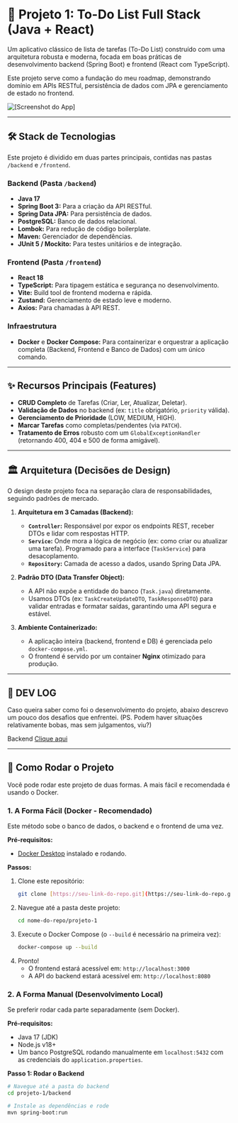 # 🚀 Projeto 1: To-Do List Full Stack (Java + React)

Um aplicativo clássico de lista de tarefas (To-Do List) construído com uma arquitetura robusta e moderna, focada em boas práticas de desenvolvimento backend (Spring Boot) e frontend (React com TypeScript).

Este projeto serve como a fundação do meu roadmap, demonstrando domínio em APIs RESTful, persistência de dados com JPA e gerenciamento de estado no frontend.

![[Screenshot do App]]()

---

## 🛠️ Stack de Tecnologias

Este projeto é dividido em duas partes principais, contidas nas pastas `/backend` e `/frontend`.

### Backend (Pasta `/backend`)
* **Java 17**
* **Spring Boot 3:** Para a criação da API RESTful.
* **Spring Data JPA:** Para persistência de dados.
* **PostgreSQL:** Banco de dados relacional.
* **Lombok:** Para redução de código boilerplate.
* **Maven:** Gerenciador de dependências.
* **JUnit 5 / Mockito:** Para testes unitários e de integração.

### Frontend (Pasta `/frontend`)
* **React 18**
* **TypeScript:** Para tipagem estática e segurança no desenvolvimento.
* **Vite:** Build tool de frontend moderna e rápida.
* **Zustand:** Gerenciamento de estado leve e moderno.
* **Axios:** Para chamadas à API REST.

### Infraestrutura
* **Docker** e **Docker Compose:** Para containerizar e orquestrar a aplicação completa (Backend, Frontend e Banco de Dados) com um único comando.

---

## ✨ Recursos Principais (Features)

* **CRUD Completo** de Tarefas (Criar, Ler, Atualizar, Deletar).
* **Validação de Dados** no backend (ex: `title` obrigatório, `priority` válida).
* **Gerenciamento de Prioridade** (LOW, MEDIUM, HIGH).
* **Marcar Tarefas** como completas/pendentes (via `PATCH`).
* **Tratamento de Erros** robusto com um `GlobalExceptionHandler` (retornando 400, 404 e 500 de forma amigável).

---

## 🏛️ Arquitetura (Decisões de Design)

O design deste projeto foca na separação clara de responsabilidades, seguindo padrões de mercado.

1.  **Arquitetura em 3 Camadas (Backend):**
    * **`Controller`:** Responsável por expor os endpoints REST, receber DTOs e lidar com respostas HTTP.
    * **`Service`:** Onde mora a lógica de negócio (ex: como criar ou atualizar uma tarefa). Programado para a interface (`TaskService`) para desacoplamento.
    * **`Repository`:** Camada de acesso a dados, usando Spring Data JPA.

2.  **Padrão DTO (Data Transfer Object):**
    * A API não expõe a entidade do banco (`Task.java`) diretamente.
    * Usamos DTOs (ex: `TaskCreateUpdateDTO`, `TaskResponseDTO`) para validar entradas e formatar saídas, garantindo uma API segura e estável.

3.  **Ambiente Containerizado:**
    * A aplicação inteira (backend, frontend e DB) é gerenciada pelo `docker-compose.yml`.
    * O frontend é servido por um container **Nginx** otimizado para produção.

---

## 🚀 DEV LOG

Caso queira saber como foi o desenvolvimento do projeto, abaixo descrevo um pouco dos desafios que enfrentei. (PS. Podem haver situações relativamente bobas, mas sem julgamentos, viu?)

Backend [Clique aqui](/backend/DEV_LOG.md)

---

## 🚀 Como Rodar o Projeto

Você pode rodar este projeto de duas formas. A mais fácil e recomendada é usando o Docker.

### 1. A Forma Fácil (Docker - Recomendado)
Este método sobe o banco de dados, o backend e o frontend de uma vez.

**Pré-requisitos:**
* [Docker Desktop](https://www.docker.com/products/docker-desktop/) instalado e rodando.

**Passos:**
1.  Clone este repositório:
    ```bash
    git clone [https://seu-link-do-repo.git](https://seu-link-do-repo.git)
    ```
2.  Navegue até a pasta deste projeto:
    ```bash
    cd nome-do-repo/projeto-1
    ```
3.  Execute o Docker Compose (o `--build` é necessário na primeira vez):
    ```bash
    docker-compose up --build
    ```
4.  Pronto!
    * O frontend estará acessível em: `http://localhost:3000`
    * A API do backend estará acessível em: `http://localhost:8080`

### 2. A Forma Manual (Desenvolvimento Local)

Se preferir rodar cada parte separadamente (sem Docker).

**Pré-requisitos:**
* Java 17 (JDK)
* Node.js v18+
* Um banco PostgreSQL rodando manualmente em `localhost:5432` com as credenciais do `application.properties`.

**Passo 1: Rodar o Backend**
```bash
# Navegue até a pasta do backend
cd projeto-1/backend

# Instale as dependências e rode
mvn spring-boot:run
